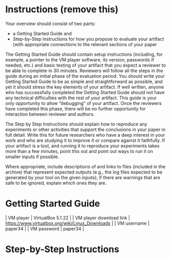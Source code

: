 # Instructions (remove this)

Your overview should consist of two parts:

- a Getting Started Guide and
- Step-by-Step Instructions for how you propose to evaluate your artifact (with
  appropriate connections to the relevant sections of your paper

The Getting Started Guide should contain setup instructions (including, for
example, a pointer to the VM player software, its version, passwords if needed,
etc.) and basic testing of your artifact that you expect a reviewer to be able
to complete in 30 minutes. Reviewers will follow all the steps in the guide
during an initial phase of the evaluation period. You should write your Getting
Started Guide to be as simple and straightforward as possible, and yet it should
stress the key elements of your artifact. If well written, anyone who has
successfully completed the Getting Started Guide should not have any technical
difficulties with the rest of your artifact. This guide is your only opportunity
to allow “debugging” of your artifact. Once the reviewers have completed this
phase, there will be no further opportunity for interaction between reviewer and
authors.

The Step by Step Instructions should explain how to reproduce any experiments or
other activities that support the conclusions in your paper in full detail.
Write this for future researchers who have a deep interest in your work and who
are studying it to improve it or compare against it faithfully. If your artifact
is a tool, and running it to reproduce your experiments takes more than a few
minutes, point this out and point out ways to run it on smaller inputs if
possible.

Where appropriate, include descriptions of and links to files (included in the
archive) that represent expected outputs (e.g., the log files expected to be
generated by your tool on the given inputs); if there are warnings that are safe
to be ignored, explain which ones they are.

#  Getting Started Guide

| VM player               | VirtualBox 5.1.22 |
| VM player download link | https://www.virtualbox.org/wiki/Linux_Downloads |
| VM username             | paper34 |
| VM password             | paper34 |

# Step-by-Step Instructions
